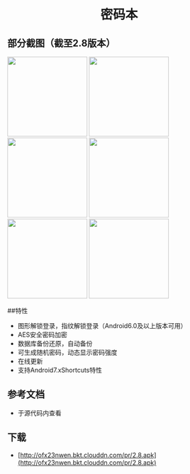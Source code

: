 <h1 align="center">
  <br/>
  密码本
</h1>

## 部分截图（截至2.8版本）
<p>
<img width="180px" src="http://app.tachi.cc/screenshot/Screenshot_1.png"/>
<img width="180px" src="http://app.tachi.cc/screenshot/Screenshot_2.png"/>
<img width="180px" src="http://app.tachi.cc/screenshot/Screenshot_3.png"/>
<img width="180px" src="http://app.tachi.cc/screenshot/Screenshot_4.png"/>
<img width="180px" src="http://app.tachi.cc/screenshot/Screenshot_5.png"/>
<img width="180px" src="http://app.tachi.cc/screenshot/Screenshot_6.png"/>
</p>

##特性
 
- 图形解锁登录，指纹解锁登录（Android6.0及以上版本可用）
- AES安全密码加密 
- 数据库备份还原，自动备份
- 可生成随机密码，动态显示密码强度
- 在线更新
- 支持Android7.xShortcuts特性

## 参考文档
- 于源代码内查看

## 下载
- [http://ofx23nwen.bkt.clouddn.com/pr/2.8.apk](http://ofx23nwen.bkt.clouddn.com/pr/2.8.apk)
